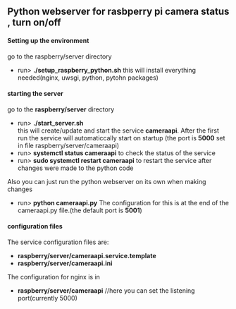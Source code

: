 ## Python webserver for rasbperry pi camera status , turn on/off

#### Setting up the environment 
go to the raspberry/server directory

- run> **./setup_raspberry_python.sh**  this will install everything needed(nginx, uwsgi, python, pytohn packages)

#### starting the server
go to the **raspberry/server** directory

- run> **./start_server.sh**   
this will create/update and start the service **cameraapi**. After the first run the service will automaticcally start on startup (the port is **5000** set in file raspberry/server/cameraapi)
- run> **systemctl status cameraapi**  to check the status of the service
- run> **sudo systemctl restart cameraapi**  to restart the service after changes were made to the python code

Also you can just run the python webserver on its own when making changes
- run> **python cameraapi.py**
The configuration for this is at the end of the cameraapi.py file.(the default port is **5001**)



#### configuration files
The service configuration files are:
- **raspberry/server/cameraapi.service.template** 
- **raspberry/server/cameraapi.ini**

The configuration for nginx is in
- **raspberry/server/cameraapi** //here you can set the listening port(currently 5000)